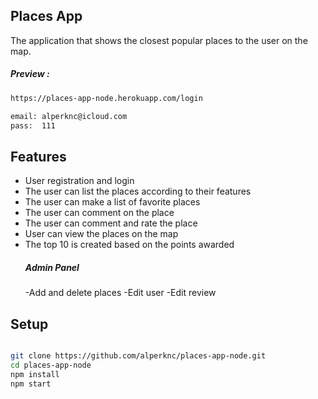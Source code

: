 
##  Places App

  

The application that shows the closest popular places to the user on the map.
##### Preview : 
```bash
https://places-app-node.herokuapp.com/login

email: alperknc@icloud.com
pass:  111

```
  

##  Features

- User registration and login
- The user can list the places according to their features
- The user can make a list of favorite places
- The user can comment on the place
- The user can comment and rate the place
- User can view the places on the map
- The top 10 is created based on the points awarded
  ##### Admin Panel
  -Add and delete places
  -Edit user
  -Edit review

## Setup
```bash

git clone https://github.com/alperknc/places-app-node.git
cd places-app-node
npm install
npm start

```

